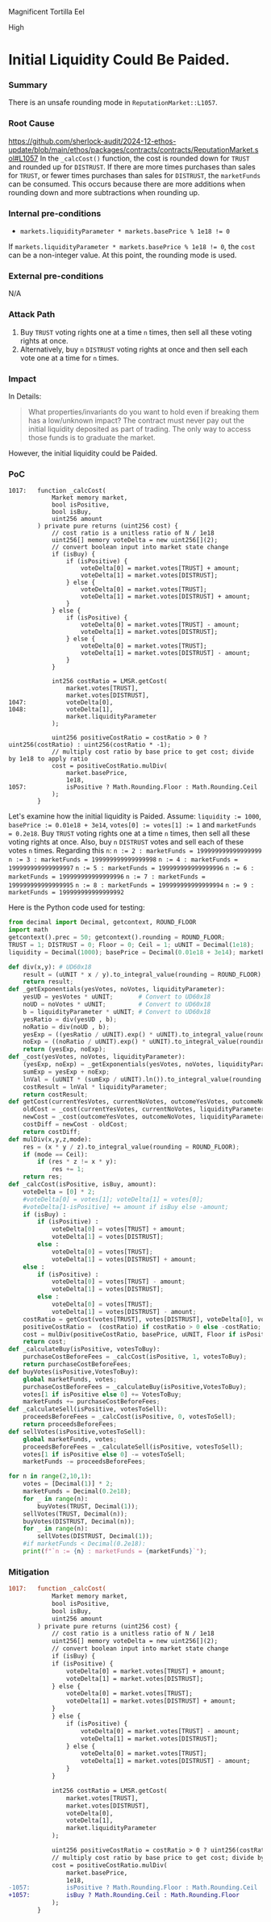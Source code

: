 Magnificent Tortilla Eel

High

# Initial Liquidity Could Be Paided.

### Summary
There is an unsafe rounding mode in `ReputationMarket::L1057`.

### Root Cause
https://github.com/sherlock-audit/2024-12-ethos-update/blob/main/ethos/packages/contracts/contracts/ReputationMarket.sol#L1057
In the `_calcCost()` function, the cost is rounded down for `TRUST` and rounded up for `DISTRUST`.
If there are more times purchases than sales for `TRUST`, or fewer times purchases than sales for `DISTRUST`, the `marketFunds` can be consumed.
This occurs because there are more additions when rounding down and more subtractions when rounding up.

### Internal pre-conditions
- `markets.liquidityParameter * markets.basePrice % 1e18 != 0`

If `markets.liquidityParameter * markets.basePrice % 1e18 != 0`, the `cost` can be a non-integer value.
At this point, the rounding mode is used.

### External pre-conditions
N/A

### Attack Path
1. Buy `TRUST` voting rights one at a time `n` times, then sell all these voting rights at once.
2. Alternatively, buy `n` `DISTRUST` voting rights at once and then sell each vote one at a time for `n` times.

### Impact
In Details:
>What properties/invariants do you want to hold even if breaking them has a low/unknown impact?
>The contract must never pay out the initial liquidity deposited as part of trading. The only way to access those funds is to graduate the market.

However, the initial liquidity could be Paided.

### PoC
```solidity
1017:   function _calcCost(
            Market memory market,
            bool isPositive,
            bool isBuy,
            uint256 amount
        ) private pure returns (uint256 cost) {
            // cost ratio is a unitless ratio of N / 1e18
            uint256[] memory voteDelta = new uint256[](2);
            // convert boolean input into market state change
            if (isBuy) {
                if (isPositive) {
                    voteDelta[0] = market.votes[TRUST] + amount;
                    voteDelta[1] = market.votes[DISTRUST];
                } else {
                    voteDelta[0] = market.votes[TRUST];
                    voteDelta[1] = market.votes[DISTRUST] + amount;
                }
            } else {
                if (isPositive) {
                    voteDelta[0] = market.votes[TRUST] - amount;
                    voteDelta[1] = market.votes[DISTRUST];
                } else {
                    voteDelta[0] = market.votes[TRUST];
                    voteDelta[1] = market.votes[DISTRUST] - amount;
                }
            }

            int256 costRatio = LMSR.getCost(
                market.votes[TRUST],
                market.votes[DISTRUST],
1047:           voteDelta[0],
1048:           voteDelta[1],
                market.liquidityParameter
            );

            uint256 positiveCostRatio = costRatio > 0 ? uint256(costRatio) : uint256(costRatio * -1);
            // multiply cost ratio by base price to get cost; divide by 1e18 to apply ratio
            cost = positiveCostRatio.mulDiv(
                market.basePrice,
                1e18,
1057:           isPositive ? Math.Rounding.Floor : Math.Rounding.Ceil
            );
        }
```
Let's examine how the initial liquidity is Paided.
Assume: `liquidity := 1000`, `basePrice := 0.01e18 + 3e14`, `votes[0] := votes[1] := 1` and `marketFunds = 0.2e18`.
Buy `TRUST` voting rights one at a time `n` times, then sell all these voting rights at once.
Also, buy `n` `DISTRUST` votes and sell each of these votes `n` times.
Regarding this `n`:
`n := 2 : marketFunds = 199999999999999999`
`n := 3 : marketFunds = 199999999999999998`
`n := 4 : marketFunds = 199999999999999997`
`n := 5 : marketFunds = 199999999999999996`
`n := 6 : marketFunds = 199999999999999996`
`n := 7 : marketFunds = 199999999999999995`
`n := 8 : marketFunds = 199999999999999994`
`n := 9 : marketFunds = 199999999999999992`

Here is the Python code used for testing:
```Python
from decimal import Decimal, getcontext, ROUND_FLOOR
import math
getcontext().prec = 50; getcontext().rounding = ROUND_FLOOR;
TRUST = 1; DISTRUST = 0; Floor = 0; Ceil = 1; uUNIT = Decimal(1e18);
liquidity = Decimal(1000); basePrice = Decimal(0.01e18 + 3e14); marketFunds = Decimal(0.2e18); votes = [Decimal(1)] * 2;

def div(x,y): # UD60x18
    result = (uUNIT * x / y).to_integral_value(rounding = ROUND_FLOOR);
    return result;
def _getExponentials(yesVotes, noVotes, liquidityParameter):
    yesUD = yesVotes * uUNIT;       # Convert to UD60x18
    noUD = noVotes * uUNIT;         # Convert to UD60x18
    b = liquidityParameter * uUNIT; # Convert to UD60x18
    yesRatio = div(yesUD , b);
    noRatio = div(noUD , b);
    yesExp = ((yesRatio / uUNIT).exp() * uUNIT).to_integral_value(rounding = ROUND_FLOOR);
    noExp = ((noRatio / uUNIT).exp() * uUNIT).to_integral_value(rounding = ROUND_FLOOR);
    return (yesExp, noExp);
def _cost(yesVotes, noVotes, liquidityParameter):
    (yesExp, noExp) = _getExponentials(yesVotes, noVotes, liquidityParameter);
    sumExp = yesExp + noExp;
    lnVal = (uUNIT * (sumExp / uUNIT).ln()).to_integral_value(rounding = ROUND_FLOOR);
    costResult = lnVal * liquidityParameter;
    return costResult;
def getCost(currentYesVotes, currentNoVotes, outcomeYesVotes, outcomeNoVotes, liquidityParameter):
    oldCost = _cost(currentYesVotes, currentNoVotes, liquidityParameter);
    newCost = _cost(outcomeYesVotes, outcomeNoVotes, liquidityParameter);
    costDiff = newCost - oldCost;
    return costDiff;
def mulDiv(x,y,z,mode):
    res = (x * y / z).to_integral_value(rounding = ROUND_FLOOR);
    if (mode == Ceil):
        if (res * z != x * y):
            res += 1;
    return res;
def _calcCost(isPositive, isBuy, amount):
    voteDelta = [0] * 2;
    #voteDelta[0] = votes[1]; voteDelta[1] = votes[0];
    #voteDelta[1-isPositive] += amount if isBuy else -amount;
    if (isBuy) :
        if (isPositive) :
            voteDelta[0] = votes[TRUST] + amount;
            voteDelta[1] = votes[DISTRUST];
        else :
            voteDelta[0] = votes[TRUST];
            voteDelta[1] = votes[DISTRUST] + amount;
    else :
        if (isPositive) :
            voteDelta[0] = votes[TRUST] - amount;
            voteDelta[1] = votes[DISTRUST];
        else :
            voteDelta[0] = votes[TRUST];
            voteDelta[1] = votes[DISTRUST] - amount;
    costRatio = getCost(votes[TRUST], votes[DISTRUST], voteDelta[0], voteDelta[1], liquidity);
    positiveCostRatio =  (costRatio) if costRatio > 0 else -costRatio;
    cost = mulDiv(positiveCostRatio, basePrice, uUNIT, Floor if isPositive else Ceil);
    return cost;
def _calculateBuy(isPositive, votesToBuy):
    purchaseCostBeforeFees = _calcCost(isPositive, 1, votesToBuy);
    return purchaseCostBeforeFees;
def buyVotes(isPositive,VotesToBuy):
    global marketFunds, votes;
    purchaseCostBeforeFees = _calculateBuy(isPositive,VotesToBuy);
    votes[1 if isPositive else 0] += VotesToBuy;
    marketFunds += purchaseCostBeforeFees;
def _calculateSell(isPositive, votesToSell):
    proceedsBeforeFees = _calcCost(isPositive, 0, votesToSell);
    return proceedsBeforeFees;
def sellVotes(isPositive,votesToSell):
    global marketFunds, votes;
    proceedsBeforeFees = _calculateSell(isPositive, votesToSell);
    votes[1 if isPositive else 0] -= votesToSell;
    marketFunds -= proceedsBeforeFees;

for n in range(2,10,1):
    votes = [Decimal(1)] * 2;
    marketFunds = Decimal(0.2e18);
    for _ in range(n):
        buyVotes(TRUST, Decimal(1));
    sellVotes(TRUST, Decimal(n));
    buyVotes(DISTRUST, Decimal(n));
    for _ in range(n):
        sellVotes(DISTRUST, Decimal(1));
    #if marketFunds < Decimal(0.2e18):
    print(f"`n := {n} : marketFunds = {marketFunds}`");
```

### Mitigation
```diff
1017:   function _calcCost(
            Market memory market,
            bool isPositive,
            bool isBuy,
            uint256 amount
        ) private pure returns (uint256 cost) {
            // cost ratio is a unitless ratio of N / 1e18
            uint256[] memory voteDelta = new uint256[](2);
            // convert boolean input into market state change
            if (isBuy) {
            if (isPositive) {
                voteDelta[0] = market.votes[TRUST] + amount;
                voteDelta[1] = market.votes[DISTRUST];
            } else {
                voteDelta[0] = market.votes[TRUST];
                voteDelta[1] = market.votes[DISTRUST] + amount;
            }
            } else {
                if (isPositive) {
                    voteDelta[0] = market.votes[TRUST] - amount;
                    voteDelta[1] = market.votes[DISTRUST];
                } else {
                    voteDelta[0] = market.votes[TRUST];
                    voteDelta[1] = market.votes[DISTRUST] - amount;
                }
            }

            int256 costRatio = LMSR.getCost(
                market.votes[TRUST],
                market.votes[DISTRUST],
                voteDelta[0],
                voteDelta[1],
                market.liquidityParameter
            );

            uint256 positiveCostRatio = costRatio > 0 ? uint256(costRatio) : uint256(costRatio * -1);
            // multiply cost ratio by base price to get cost; divide by 1e18 to apply ratio
            cost = positiveCostRatio.mulDiv(
                market.basePrice,
                1e18,
-1057:          isPositive ? Math.Rounding.Floor : Math.Rounding.Ceil
+1057:          isBuy ? Math.Rounding.Ceil : Math.Rounding.Floor
            );
        }
```